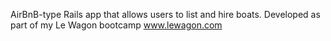 AirBnB-type Rails app that allows users to list and hire boats.
Developed as part of my Le Wagon bootcamp www.lewagon.com
